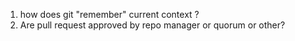 

1) how does git "remember" current context ?
2) Are pull request approved by repo manager or quorum or other?
